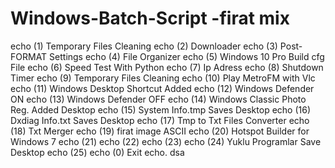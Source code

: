 # Windows-Batch-Script -firat mix

echo (1) Temporary Files Cleaning
echo (2) Downloader
echo (3) Post-FORMAT Settings
echo (4) File Organizer
echo (5) Windows 10 Pro Build cfg File
echo (6) Speed Test With Python
echo (7) Ip Adress 
echo (8) Shutdown Timer
echo (9) Temporary Files Cleaning
echo (10) Play MetroFM with Vlc
echo (11) Windows Desktop Shortcut Added
echo (12) Windows Defender ON 
echo (13) Windows Defender OFF
echo (14) Windows Classic Photo Reg. Added Desktop
echo (15) System Info.tmp Saves Desktop
echo (16) Dxdiag Info.txt Saves Desktop
echo (17) Tmp to Txt Files Converter
echo (18) Txt Merger 
echo (19) firat image ASCII
echo (20) Hotspot Builder for Windows 7
echo (21) 
echo (22) 
echo (23) 
echo (24) Yuklu Programlar Save Desktop
echo (25) 
echo (0) Exit
echo.
dsa

